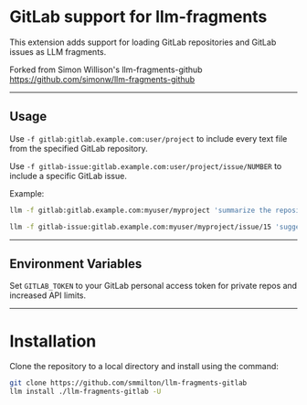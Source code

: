 # GitLab support for llm-fragments

This extension adds support for loading GitLab repositories and GitLab issues
as LLM fragments.

Forked from Simon Willison's llm-fragments-github
https://github.com/simonw/llm-fragments-github

---

## Usage

Use `-f gitlab:gitlab.example.com:user/project` to include every text file
from the specified GitLab repository.

Use `-f gitlab-issue:gitlab.example.com:user/project/issue/NUMBER` to include
a specific GitLab issue.

Example:

```bash
llm -f gitlab:gitlab.example.com:myuser/myproject 'summarize the repository'
```

```bash
llm -f gitlab-issue:gitlab.example.com:myuser/myproject/issue/15 'suggest fixes for this issue'
```

---

## Environment Variables

Set `GITLAB_TOKEN` to your GitLab personal access token for private repos and
increased API limits.

---

# Installation

Clone the repository to a local directory and install using the command:

```bash
git clone https://github.com/smmilton/llm-fragments-gitlab
llm install ./llm-fragments-gitlab -U
```

